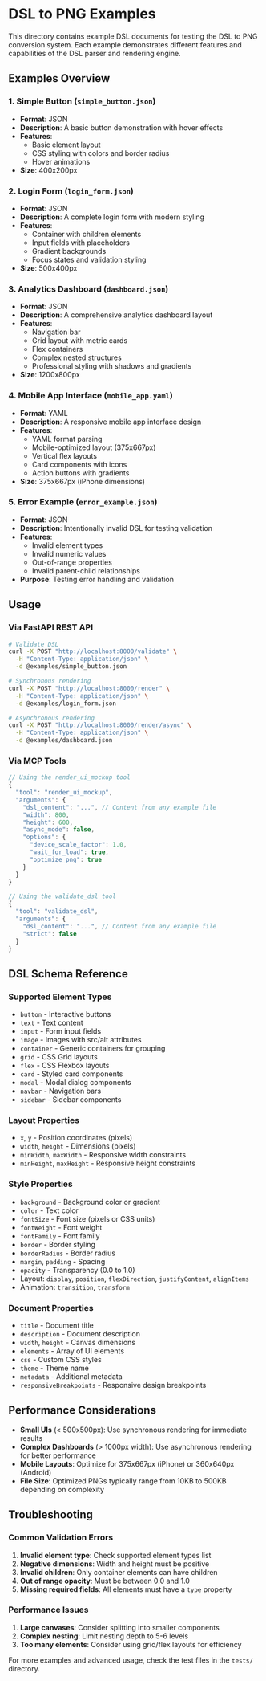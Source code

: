 # DSL to PNG Examples

This directory contains example DSL documents for testing the DSL to PNG conversion system. Each example demonstrates different features and capabilities of the DSL parser and rendering engine.

## Examples Overview

### 1. Simple Button (`simple_button.json`)
- **Format**: JSON
- **Description**: A basic button demonstration with hover effects
- **Features**: 
  - Basic element layout
  - CSS styling with colors and border radius
  - Hover animations
- **Size**: 400x200px

### 2. Login Form (`login_form.json`)
- **Format**: JSON
- **Description**: A complete login form with modern styling
- **Features**:
  - Container with children elements
  - Input fields with placeholders
  - Gradient backgrounds
  - Focus states and validation styling
- **Size**: 500x400px

### 3. Analytics Dashboard (`dashboard.json`)
- **Format**: JSON
- **Description**: A comprehensive analytics dashboard layout
- **Features**:
  - Navigation bar
  - Grid layout with metric cards
  - Flex containers
  - Complex nested structures
  - Professional styling with shadows and gradients
- **Size**: 1200x800px

### 4. Mobile App Interface (`mobile_app.yaml`)
- **Format**: YAML
- **Description**: A responsive mobile app interface design
- **Features**:
  - YAML format parsing
  - Mobile-optimized layout (375x667px)
  - Vertical flex layouts
  - Card components with icons
  - Action buttons with gradients
- **Size**: 375x667px (iPhone dimensions)

### 5. Error Example (`error_example.json`)
- **Format**: JSON
- **Description**: Intentionally invalid DSL for testing validation
- **Features**:
  - Invalid element types
  - Invalid numeric values
  - Out-of-range properties
  - Invalid parent-child relationships
- **Purpose**: Testing error handling and validation

## Usage

### Via FastAPI REST API

```bash
# Validate DSL
curl -X POST "http://localhost:8000/validate" \
  -H "Content-Type: application/json" \
  -d @examples/simple_button.json

# Synchronous rendering
curl -X POST "http://localhost:8000/render" \
  -H "Content-Type: application/json" \
  -d @examples/login_form.json

# Asynchronous rendering
curl -X POST "http://localhost:8000/render/async" \
  -H "Content-Type: application/json" \
  -d @examples/dashboard.json
```

### Via MCP Tools

```javascript
// Using the render_ui_mockup tool
{
  "tool": "render_ui_mockup",
  "arguments": {
    "dsl_content": "...", // Content from any example file
    "width": 800,
    "height": 600,
    "async_mode": false,
    "options": {
      "device_scale_factor": 1.0,
      "wait_for_load": true,
      "optimize_png": true
    }
  }
}

// Using the validate_dsl tool
{
  "tool": "validate_dsl",
  "arguments": {
    "dsl_content": "...", // Content from any example file
    "strict": false
  }
}
```

## DSL Schema Reference

### Supported Element Types
- `button` - Interactive buttons
- `text` - Text content
- `input` - Form input fields
- `image` - Images with src/alt attributes
- `container` - Generic containers for grouping
- `grid` - CSS Grid layouts
- `flex` - CSS Flexbox layouts
- `card` - Styled card components
- `modal` - Modal dialog components
- `navbar` - Navigation bars
- `sidebar` - Sidebar components

### Layout Properties
- `x`, `y` - Position coordinates (pixels)
- `width`, `height` - Dimensions (pixels)
- `minWidth`, `maxWidth` - Responsive width constraints
- `minHeight`, `maxHeight` - Responsive height constraints

### Style Properties
- `background` - Background color or gradient
- `color` - Text color
- `fontSize` - Font size (pixels or CSS units)
- `fontWeight` - Font weight
- `fontFamily` - Font family
- `border` - Border styling
- `borderRadius` - Border radius
- `margin`, `padding` - Spacing
- `opacity` - Transparency (0.0 to 1.0)
- Layout: `display`, `position`, `flexDirection`, `justifyContent`, `alignItems`
- Animation: `transition`, `transform`

### Document Properties
- `title` - Document title
- `description` - Document description
- `width`, `height` - Canvas dimensions
- `elements` - Array of UI elements
- `css` - Custom CSS styles
- `theme` - Theme name
- `metadata` - Additional metadata
- `responsiveBreakpoints` - Responsive design breakpoints

## Performance Considerations

- **Small UIs** (< 500x500px): Use synchronous rendering for immediate results
- **Complex Dashboards** (> 1000px width): Use asynchronous rendering for better performance
- **Mobile Layouts**: Optimize for 375x667px (iPhone) or 360x640px (Android)
- **File Size**: Optimized PNGs typically range from 10KB to 500KB depending on complexity

## Troubleshooting

### Common Validation Errors
1. **Invalid element type**: Check supported element types list
2. **Negative dimensions**: Width and height must be positive
3. **Invalid children**: Only container elements can have children
4. **Out of range opacity**: Must be between 0.0 and 1.0
5. **Missing required fields**: All elements must have a `type` property

### Performance Issues
1. **Large canvases**: Consider splitting into smaller components
2. **Complex nesting**: Limit nesting depth to 5-6 levels
3. **Too many elements**: Consider using grid/flex layouts for efficiency

For more examples and advanced usage, check the test files in the `tests/` directory.